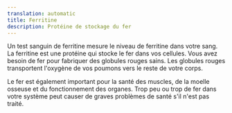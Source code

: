 ```yaml
---
translation: automatic
title: Ferritine
description: Protéine de stockage du fer
---
```


Un test sanguin de ferritine mesure le niveau de ferritine dans votre sang. La ferritine est une protéine qui stocke le fer dans vos cellules. Vous avez besoin de fer pour fabriquer des globules rouges sains. Les globules rouges transportent l'oxygène de vos poumons vers le reste de votre corps.

Le fer est également important pour la santé des muscles, de la moelle osseuse et du fonctionnement des organes. Trop peu ou trop de fer dans votre système peut causer de graves problèmes de santé s'il n'est pas traité.
